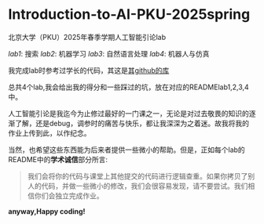 # Introduction-to-AI-PKU-2025spring
北京大学（PKU）2025年春季学期人工智能引论lab

*lab1*: 搜索
*lab2*: 机器学习
*lab3*: 自然语言处理
*lab4*: 机器人与仿真

我完成lab时参考过学长的代码，其这是[其github的库](https://github.com/Minechuan/AIIntroLabs)

总共4个lab,我会给出我的得分和一些踩过的坑，放在对应的READMElab1,2,3,4中。

人工智能引论是我迄今为止修过最好的一门课之一，无论是对过去敬畏的知识的逐渐了解，还是debug，调参时的痛苦与快乐，都让我深深为之着迷。故我将我的作业上传到此，以作纪念。

当然，也希望这些东西能为后来者提供一些微小的帮助。但是，正如每个lab的README中的**学术诚信**部分所言:

> 我们会将你的代码与课堂上其他提交的代码进行逻辑查重。如果你拷贝了别人的代码，并做一些微小的修改，我们会很容易发现，请不要尝试。我们相信你们会独立完成作业。

**anyway,Happy coding!**

